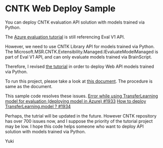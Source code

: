 
# CNTK Web Deploy Sample

You can deploy CNTK evaluation API solution with models trained via Python.

The [Azure evaluation tutorial](https://github.com/Microsoft/CNTK/tree/master/Examples/Evaluation/CNTKAzureTutorial01) is still referencing Eval V1 API.


However, we need to use CNTK Library API for models trained via Python.
The Microsoft.MSR.CNTK.Extensibility.Managed.IEvaluateModelManaged is part of Eval V1 API, and can only evaluate models trained via BrainScript.

Therefore, I revised [the tutorial](https://github.com/Microsoft/CNTK/tree/master/Examples/Evaluation/CNTKAzureTutorial01) in order to deploy Web API models trained via Python.

To run this project, please take a look at [this document](https://docs.microsoft.com/en-us/cognitive-toolkit/Evaluate-a-model-in-an-Azure-WebApi). The procedure is same as the document.

This sample code resolves these issues.
[Error while using TransferLearning model for evaluation (deploying model in Azure) #1933](https://github.com/Microsoft/CNTK/issues/1933)
[How to deploy TransferLearning.model ? #1934](https://github.com/Microsoft/CNTK/issues/1934)

Perhaps, the tutrial will be updated in the future. However CNTK repository has over 700 issues now, and I suppose the priority of the tutorial project may be low.
I hope this code helps someone who want to deploy API solution with models trained via Python.

Yuki
